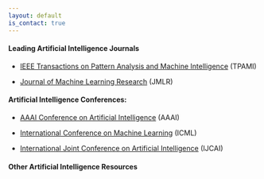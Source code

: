 ```yaml
---
layout: default
is_contact: true
---
```

#### Leading Artificial Intelligence Journals

* [IEEE Transactions on Pattern Analysis and Machine Intelligence](https://ieeexplore.ieee.org/xpl/RecentIssue.jsp?punumber=34) (TPAMI) 

* [Journal of Machine Learning Research](http://www.jmlr.org/) (JMLR)

#### Artificial Intelligence Conferences:

* [AAAI Conference on Artificial Intelligence](http://www.aaai.org/Conferences/AAAI/aaai.php) (AAAI)

* [International Conference on Machine Learning](https://icml.cc/) (ICML)

* [International Joint Conference on Artificial Intelligence](https://www.ijcai.org/) (IJCAI)

#### Other Artificial Intelligence Resources
